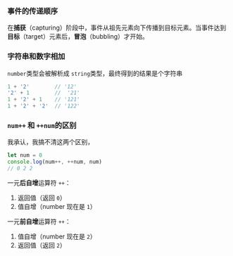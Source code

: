 ### 事件的传递顺序

在**捕获**（capturing）阶段中，事件从祖先元素向下传播到目标元素。当事件达到**目标**（target）元素后，**冒泡**（bubbling）才开始。

### 字符串和数字相加

`number`类型会被解析成 `string`类型，最终得到的结果是个字符串

```js
1 + '2'        // '12'
'2' + 1        //  '21'
1 + '2' + 1    // '121'
1 + '2' + '2'  // '122'
```

### `num++` 和 `++num`的区别

我承认，我搞不清这两个区别，

```js
let num = 0 
console.log(num++, ++num, num)
// 0 2 2
```

一元**后自增**运算符 `++`：

1. 返回值（返回 `0`）
2. 值自增（number 现在是 `1`）

一元**前自增**运算符 `++`：

1. 值自增（number 现在是 `2`）
2. 返回值（返回 `2`）
